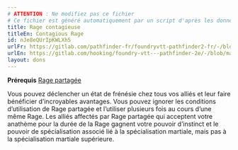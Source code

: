 ```yaml
---
# ATTENTION : Ne modifiez pas ce fichier
# Ce fichier est généré automatiquement par un script d'après les données du module Foundry VTT officiel et de sa traduction
title: Rage contagieuse
titleEn: Contagious Rage
id: nJe8eQUrIpKWLXh5
urlFr: https://gitlab.com/pathfinder-fr/foundryvtt-pathfinder2-fr/-/blob/master/data/feats/nJe8eQUrIpKWLXh5.htm
urlEn: https://gitlab.com/hooking/foundry-vtt---pathfinder-2e/-/blob/master/packs/data/feats.db/contagious-rage.json
layout: dons
---
```

**Prérequis** [Rage partagée](rage-partagée.md)

Vous pouvez déclencher un état de frénésie chez tous vos alliés et leur faire bénéficier d’incroyables avantages. Vous pouvez ignorer les conditions d’utilisation de Rage partagée et l’utiliser plusieurs fois au cours d’une même Rage. Les alliés affectés par Rage partagée qui acceptent votre anathème pour la durée de la Rage gagnent votre pouvoir d’instinct et le pouvoir de spécialisation associé lié à la spécialisation martiale, mais pas à la spécialisation martiale supérieure.
